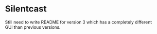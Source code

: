 Silentcast
==========

Still need to write README for version 3 which has a completely different GUI than previous versions.
